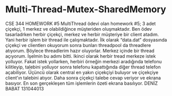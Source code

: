 # Multi-Thread-Mutex-SharedMemory
CSE 344 HOMEWORK #5
MultiThread ödevi olan homework #5; 3 adet çiçekçi, 1 merkez ve olabildiğince
müşteriden oluşmaktadır. Ben ödev tasarladrken herbir çiçekçi, merkez ve herbir
müşteriye bir client atadım. Yani herbir işlem bir thread ile çalışmaktadır.
İlk olarak “data.dat” dosyasında çiçekçi ve clientlerı okuyorum sonra bunları
threadpool da threadlere atıyorum. Böylece threadlerim hazır oluyorlar. Merkez
içinde bir thread açıyorum. İşelmin bu adımı bitti.
Ikinci olarak herbir tread merkeze istek yolluyor. Fakat istek yollarken,
herbiri örneğin merkezi aradığında telefonu kilitleyip, talebini yolluyor sonra
telefonu kapattığında diğer thread telefon açabiliyor.
Üçüncü olarak central en yakın çiçekçiyi buluyor ve çiçekçiye client'ın talebini
atıyor. Daha sonra çiçekçi talebe cevap veriyor ve ekrana basıyor.
En son gerçekleşen tüm işlemlerin özeti ekrana basılıyor.
DENİZ BABAT
131044013
